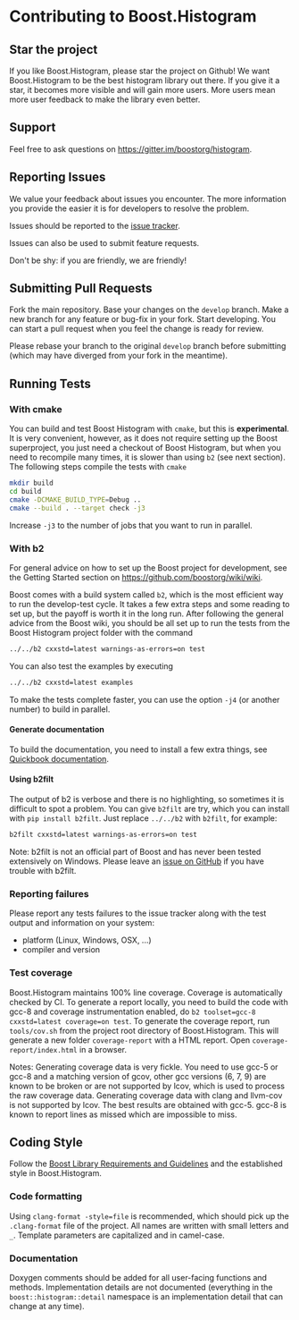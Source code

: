 # Contributing to Boost.Histogram

## Star the project

If you like Boost.Histogram, please star the project on Github! We want Boost.Histogram to be the best histogram library out there. If you give it a star, it becomes more visible and will gain more users. More users mean more user feedback to make the library even better.

## Support

Feel free to ask questions on https://gitter.im/boostorg/histogram.

## Reporting Issues

We value your feedback about issues you encounter. The more information you provide the easier it is for developers to resolve the problem.

Issues should be reported to the [issue tracker](
https://github.com/boostorg/histogram/issues?state=open).

Issues can also be used to submit feature requests.

Don't be shy: if you are friendly, we are friendly!

## Submitting Pull Requests

Fork the main repository. Base your changes on the `develop` branch. Make a new branch for any feature or bug-fix in your fork. Start developing. You can start a pull request when you feel the change is ready for review.

Please rebase your branch to the original `develop` branch before submitting (which may have diverged from your fork in the meantime).

## Running Tests

### With cmake

You can build and test Boost Histogram with `cmake`, but this is **experimental**. It is very convenient, however, as it does not require setting up the Boost superproject, you just need a checkout of Boost Histogram, but when you need to recompile many times, it is slower than using `b2` (see next section). The following steps compile the tests with `cmake`
```sh
mkdir build
cd build
cmake -DCMAKE_BUILD_TYPE=Debug ..
cmake --build . --target check -j3
```
Increase `-j3` to the number of jobs that you want to run in parallel.

### With b2

For general advice on how to set up the Boost project for development, see the Getting Started section on
https://github.com/boostorg/wiki/wiki.

Boost comes with a build system called `b2`, which is the most efficient way to run the develop-test cycle. It takes a few extra steps and some reading to set up, but the payoff is worth it in the long run. After following the general advice from the Boost wiki, you should be all set up to run the tests from the Boost Histogram project folder with the command
```sh
../../b2 cxxstd=latest warnings-as-errors=on test
```
You can also test the examples by executing
```sh
../../b2 cxxstd=latest examples
```
To make the tests complete faster, you can use the option `-j4` (or another number) to build in parallel.

#### Generate documentation

To build the documentation, you need to install a few extra things, see [Quickbook documentation](https://www.boost.org/doc/libs/1_74_0/doc/html/quickbook/install.html).

#### Using b2filt

The output of b2 is verbose and there is no highlighting, so sometimes it is difficult to spot a problem. You can give `b2filt` are try, which you can install with `pip install b2filt`. Just replace `../../b2` with `b2filt`, for example:
```sh
b2filt cxxstd=latest warnings-as-errors=on test
```
Note: b2filt is not an official part of Boost and has never been tested extensively on Windows. Please leave an [issue on GitHub](https://github.com/HDembinski/b2filt) if you have trouble with b2filt.

### Reporting failures

Please report any tests failures to the issue tracker along with the test output and information on your system:

* platform (Linux, Windows, OSX, ...)
* compiler and version

### Test coverage

Boost.Histogram maintains 100% line coverage. Coverage is automatically checked by CI. To generate a report locally, you need to build the code with gcc-8 and coverage instrumentation enabled, do `b2 toolset=gcc-8 cxxstd=latest coverage=on test`. To generate the coverage report, run `tools/cov.sh` from the project root directory of Boost.Histogram. This will generate a new folder `coverage-report` with a HTML report. Open `coverage-report/index.html` in a browser.

Notes: Generating coverage data is very fickle. You need to use gcc-5 or gcc-8 and a matching version of gcov, other gcc versions (6, 7, 9) are known to be broken or are not supported by lcov, which is used to process the raw coverage data. Generating coverage data with clang and llvm-cov is not supported by lcov. The best results are obtained with gcc-5. gcc-8 is known to report lines as missed which are impossible to miss.

## Coding Style

Follow the [Boost Library Requirements and Guidelines](https://www.boost.org/development/requirements.html) and the established style in Boost.Histogram.

### Code formatting

Using `clang-format -style=file` is recommended, which should pick up the `.clang-format` file of the project. All names are written with small letters and `_`. Template parameters are capitalized and in camel-case.

### Documentation

Doxygen comments should be added for all user-facing functions and methods. Implementation details are not documented (everything in the `boost::histogram::detail` namespace is an implementation detail that can change at any time).
